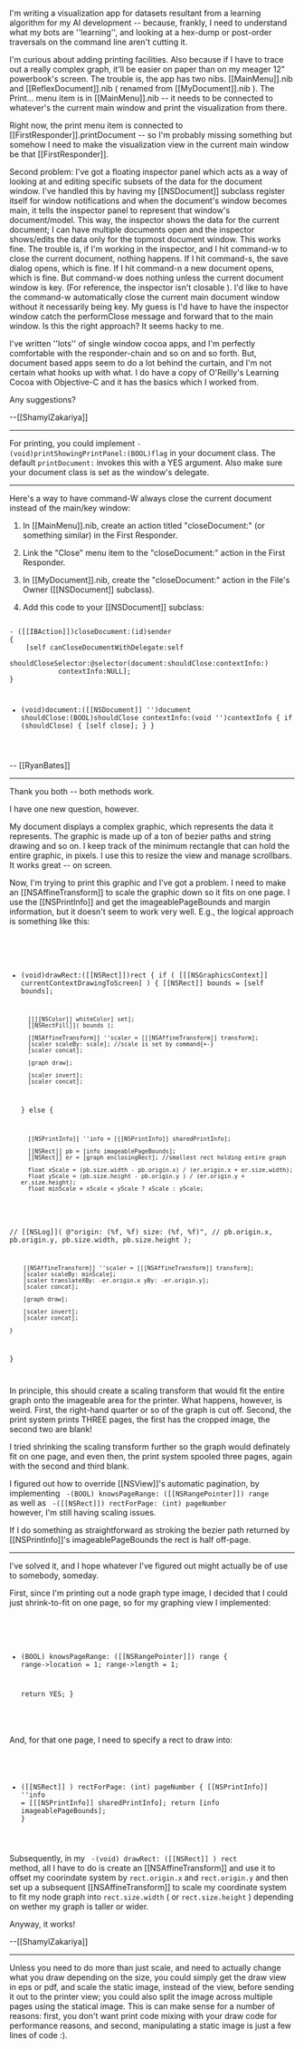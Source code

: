 I'm writing a visualization app for datasets resultant from a learning algorithm for my AI development -- because, frankly, I need to understand what my bots are ''learning'', and looking at a hex-dump or post-order traversals on the command line aren't cutting it.

I'm curious about adding printing facilities. Also because if I have to trace out a really complex graph, it'll be easier on paper than on my meager 12" powerbook's screen. The trouble is, the app has two nibs. [[MainMenu]].nib and [[ReflexDocument]].nib ( renamed from [[MyDocument]].nib ). The Print... menu item is in [[MainMenu]].nib -- it needs to be connected to whatever's the current main window and print the visualization from there.

Right now, the print menu item is connected to [[FirstResponder]].printDocument -- so I'm probably missing something but somehow I need to make the visualization view in the current main window be that [[FirstResponder]].

Second problem: I've got a floating inspector panel which acts as a way of looking at and editing specific subsets of the data for the document window. I've handled this by having my [[NSDocument]] subclass register itself for window notifications and when the document's window becomes main, it tells the inspector panel to represent that window's document/model. This way, the inspector shows the data for the current document; I can have multiple documents open and the inspector shows/edits the data only for the topmost document window. This works fine. The trouble is, if I'm working in the inspector, and I hit command-w to close the current document, nothing happens. If I hit command-s, the save dialog opens, which is fine. If I hit command-n a new document opens, which is fine. But command-w does nothing unless the current document window is key. (For reference, the inspector isn't closable ). I'd like to have the command-w automatically close the current main document window without it necessarily being key. My guess is I'd have to have the inspector window catch the performClose message and forward that to the main window. Is this the right approach? It seems hacky to me.

I've written ''lots'' of single window cocoa apps, and I'm perfectly comfortable with the responder-chain and so on and so forth. But, document based apps seem to do a lot behind the curtain, and I'm not certain what hooks up with what. I do have a copy of O'Reilly's Learning Cocoa with Objective-C and it has the basics which I worked from.

Any suggestions?

--[[ShamylZakariya]]

----

For printing, you could implement <code>- (void)printShowingPrintPanel:(BOOL)flag</code> in your document class. The default <code>printDocument:</code> invokes this with a YES argument. Also make sure your document class is set as the window's delegate.

----

Here's a way to have command-W always close the current document instead of the main/key window:

1. In [[MainMenu]].nib, create an action titled "closeDocument:" (or something similar) in the First Responder.

2. Link the "Close" menu item to the "closeDocument:" action in the First Responder.

3. In [[MyDocument]].nib, create the "closeDocument:" action in the File's Owner ([[NSDocument]] subclass).

4. Add this code to your [[NSDocument]] subclass:

<code>
- ([[IBAction]])closeDocument:(id)sender
{
	[self canCloseDocumentWithDelegate:self
			shouldCloseSelector:@selector(document:shouldClose:contextInfo:)
			contextInfo:NULL];
}

- (void)document:([[NSDocument]] '')document shouldClose:(BOOL)shouldClose
			contextInfo:(void '')contextInfo
{
	if (shouldClose) {
		[self close];
	}
}
</code>

-- [[RyanBates]]

----

Thank you both -- both methods work.

I have one new question, however.

My document displays a complex graphic, which represents the data it represents. The graphic is made up of a ton of bezier paths and string drawing and so on. I keep track of the minimum rectangle that can hold the entire graphic, in pixels. I use this to resize the view and manage scrollbars. It works great -- on screen.

Now, I'm trying to print this graphic and I've got a problem. I need to make an [[NSAffineTransform]] to scale the graphic down so it fits on one page. I use the [[NSPrintInfo]] and get the imageablePageBounds and margin information, but it doesn't seem to work very well. E.g., the logical approach is something like this:

<code>

- (void)drawRect:([[NSRect]])rect
{
	if ( [[[NSGraphicsContext]] currentContextDrawingToScreen] ) 
	{
		[[NSRect]] bounds = [self bounds];

		[[[[NSColor]] whiteColor] set];
		[[NSRectFill]]( bounds );

		[[NSAffineTransform]] ''scaler = [[[NSAffineTransform]] transform];
		[scaler scaleBy: scale]; //scale is set by command{+-}
		[scaler concat];

		[graph draw];	
		
		[scaler invert];
		[scaler concat];

	} else {
	
		[[NSPrintInfo]] ''info = [[[NSPrintInfo]] sharedPrintInfo];
		
		[[NSRect]] pb = [info imageablePageBounds];
		[[NSRect]] er = [graph enclosingRect]; //smallest rect holding entire graph
		
		float xScale = (pb.size.width - pb.origin.x) / (er.origin.x + er.size.width);
		float yScale = (pb.size.height - pb.origin.y ) / (er.origin.y + er.size.height);
		float minScale = xScale < yScale ? xScale : yScale;

//		[[NSLog]]( @"origin: (%f, %f) size: (%f, %f)", 
//			pb.origin.x, pb.origin.y, pb.size.width, pb.size.height );
			
		[[NSAffineTransform]] ''scaler = [[[NSAffineTransform]] transform];
		[scaler scaleBy: minScale];
		[scaler translateXBy: -er.origin.x yBy: -er.origin.y];
		[scaler concat];

		[graph draw];	
		
		[scaler invert];
		[scaler concat];

	}	
}

</code>

In principle, this should create a scaling transform that would fit the entire graph onto the imageable area for the printer. What happens, however, is weird. First, the right-hand quarter or so of the graph is cut off. Second, the print system prints THREE pages, the first has the cropped image, the second two are blank!

I tried shrinking the scaling transform further so the graph would definately fit on one page, and even then, the print system spooled three pages, again with the second and third blank.

I figured out how to override [[NSView]]'s automatic pagination, by implementing <code> -(BOOL) knowsPageRange: ([[NSRangePointer]]) range </code> as well as <code> -([[NSRect]]) rectForPage: (int) pageNumber </code> however, I'm still having scaling issues.

If I do something as straightforward as stroking the bezier path returned by [[NSPrintInfo]]'s imageablePageBounds the rect is half off-page.

----

I've solved it, and I hope whatever I've figured out might actually be of use to somebody, someday.

First, since I'm printing out a node graph type image, I decided that I could just shrink-to-fit on one page, so for my graphing view I implemented:

<code>

- (BOOL) knowsPageRange: ([[NSRangePointer]]) range
{
    range->location = 1;
    range->length = 1;

    return YES;
}

</code>

And, for that one page, I need to specify a rect to draw into:

<code>

- ([[NSRect]] ) rectForPage: (int) pageNumber
{
    [[NSPrintInfo]] ''info = [[[NSPrintInfo]] sharedPrintInfo];
    return [info imageablePageBounds];
}

</code>

Subsequently, in my <code> -(void) drawRect: ([[NSRect]] ) rect </code> method, all I have to do is create an [[NSAffineTransform]] and use it to offset my coorindate system by <code>rect.origin.x</code> and <code>rect.origin.y</code> and then set up a subsequent [[NSAffineTransform]] to scale my coordinate system to fit my node graph into <code>rect.size.width</code> ( or <code>rect.size.height</code> ) depending on wether my graph is taller or wider.

Anyway, it works!

--[[ShamylZakariya]]

----

Unless you need to do more than just scale, and need to actually change what you draw depending on the size, you could simply get the draw view in eps or pdf, and scale the static image, instead of the view, before sending it out to the printer view; you could also split the image across multiple pages using the statical image.  This is can make sense for a number of reasons: first, you don't want print code mixing with your draw code for performance reasons, and second, manipulating a static image is just a few lines of code :).